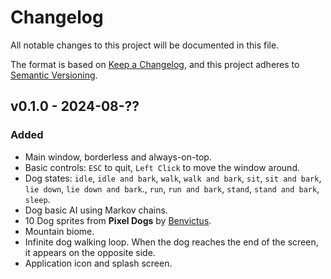 # Changelog

All notable changes to this project will be documented in this file.

The format is based on [Keep a Changelog](https://keepachangelog.com/en/1.1.0/),
and this project adheres to [Semantic Versioning](https://semver.org/spec/v2.0.0.html).

## v0.1.0 - 2024-08-??

### Added

- Main window, borderless and always-on-top.
- Basic controls: `ESC` to quit, `Left Click` to move the window around.
- Dog states: `idle`, `idle and bark`, `walk`, `walk and bark`, `sit`, `sit and bark`, `lie down`, `lie down and bark`., `run`, `run and bark`, `stand`, `stand and bark`, `sleep`.
- Dog basic AI using Markov chains.
- 10 Dog sprites from **Pixel Dogs** by [Benvictus](https://benvictus.itch.io/pixel-dogs).
- Mountain biome.
- Infinite dog walking loop. When the dog reaches the end of the screen, it appears on the opposite side.
- Application icon and splash screen.
